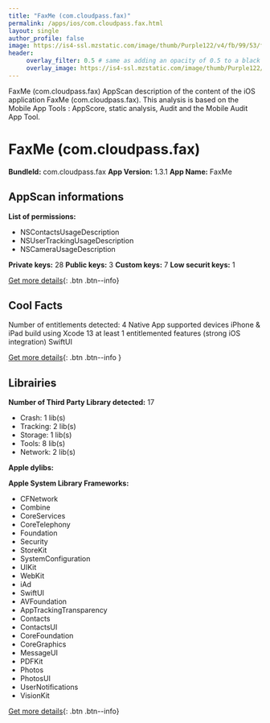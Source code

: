 ```yaml
---
title: "FaxMe (com.cloudpass.fax)"
permalink: /apps/ios/com.cloudpass.fax.html
layout: single
author_profile: false
image: https://is4-ssl.mzstatic.com/image/thumb/Purple122/v4/fb/99/53/fb9953bb-3b31-af84-f9bb-979a432aaaaa/AppIcon-1x_U007emarketing-0-10-0-85-220.png/512x512bb.jpg
header: 
     overlay_filter: 0.5 # same as adding an opacity of 0.5 to a black background
     overlay_image: https://is4-ssl.mzstatic.com/image/thumb/Purple122/v4/fb/99/53/fb9953bb-3b31-af84-f9bb-979a432aaaaa/AppIcon-1x_U007emarketing-0-10-0-85-220.png/512x512bb.jpg
---
```

FaxMe (com.cloudpass.fax) AppScan description of the content of the iOS application FaxMe (com.cloudpass.fax). This analysis is based on the Mobile App Tools : AppScore, static analysis, Audit and the Mobile Audit App Tool.

# FaxMe (com.cloudpass.fax)

**BundleId:** com.cloudpass.fax
**App Version:** 1.3.1
**App Name:** FaxMe


## AppScan informations 

**List of permissions:** 
- NSContactsUsageDescription
- NSUserTrackingUsageDescription
- NSCameraUsageDescription
  
  
**Private keys:** 28
**Public keys:** 3
**Custom keys:** 7
**Low securit keys:** 1
  
[Get more details](/pricing.html){: .btn .btn--info}

## Cool Facts

Number of entitlements detected: 4
Native App
supported devices iPhone & iPad
build using Xcode 13
at least 1 entitlemented features (strong iOS integration)
SwiftUI
  
[Get more details](/pricing.html){: .btn .btn--info }

## Librairies 
**Number of Third Party Library detected:** 17
- Crash: 1 lib(s)
- Tracking: 2 lib(s)
- Storage: 1 lib(s)
- Tools: 8 lib(s)
- Network: 2 lib(s)


**Apple dylibs:**


**Apple System Library Frameworks:**
- CFNetwork
- Combine
- CoreServices
- CoreTelephony
- Foundation
- Security
- StoreKit
- SystemConfiguration
- UIKit
- WebKit
- iAd
- SwiftUI
- AVFoundation
- AppTrackingTransparency
- Contacts
- ContactsUI
- CoreFoundation
- CoreGraphics
- MessageUI
- PDFKit
- Photos
- PhotosUI
- UserNotifications
- VisionKit


  
[Get more details](/pricing.html){: .btn .btn--info}

